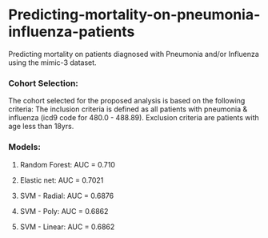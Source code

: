 # Predicting-mortality-on-pneumonia-influenza-patients
Predicting mortality on patients diagnosed with Pneumonia and/or Influenza using the mimic-3 dataset.

### Cohort Selection:
The cohort selected for the proposed analysis is based on the following criteria: 
The inclusion criteria is defined as all patients with pneumonia & influenza (icd9 code for 480.0 - 488.89). Exclusion criteria are patients with age less than 18yrs.

### Models:

1) Random Forest: AUC = 0.710

2) Elastic net: AUC = 0.7021

3) SVM - Radial: AUC = 0.6876

4) SVM - Poly: AUC = 0.6862

5) SVM - Linear: AUC = 0.6862
